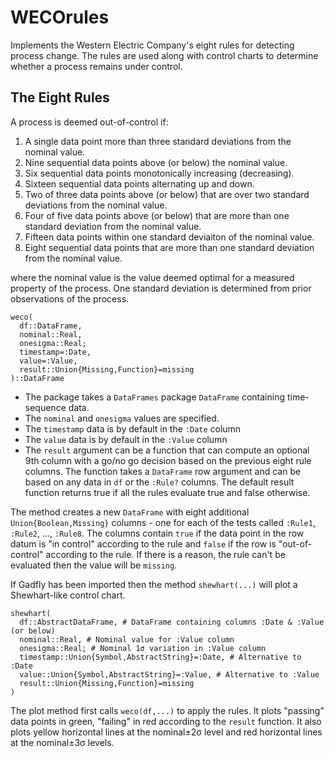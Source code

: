 # WECOrules

Implements the Western Electric Company's eight rules for detecting process change.  The rules are used along with control charts to determine whether a process remains under control.

## The Eight Rules

A process is deemed out-of-control if:

  1) A single data point more than three standard deviations from the nominal value.
  2) Nine sequential data points above (or below) the nominal value.
  3) Six sequential data points monotonically increasing (decreasing).
  4) Sixteen sequential data points alternating up and down.
  5) Two of three data points above (or below) that are over two standard deviations from the nominal value.
  6) Four of five data points above (or below) that are more than one standard deviation from the nominal value.
  7) Fifteen data points within one standard deviaiton of the nominal value.
  8) Eight sequential data points that are more than one standard deviation from the nominal value. 

  where the nominal value is the value deemed optimal for a measured property of the process.  One standard deviation is determined from prior observations of the process.

    weco(
      df::DataFrame, 
      nominal::Real, 
      onesigma::Real; 
      timestamp=:Date, 
      value=:Value, 
      result::Union{Missing,Function}=missing
    )::DataFrame

  * The package takes a `DataFrames` package `DataFrame` containing time-sequence data.
  * The `nominal` and `onesigma` values are specified.
  * The `timestamp` data is by default in the `:Date` column
  * The `value` data is by default in the `:Value` column
  * The `result` argument can be a function that can compute an optional 9th column with a go/no go decision based on the previous eight rule columns.  The function takes a `DataFrame` row argument and can be based on any data in `df` or the `:Rule?` columns.  The default result function returns true if all the rules evaluate true and false otherwise.

 The method creates a new `DataFrame` with eight additional `Union{Boolean,Missing}` columns - one for each of the tests called `:Rule1`, `:Rule2`, ..., `:Rule8`.  The columns contain `true` if the data point in the row datum is "in control" according to the rule and `false` if the row is "out-of-control" according to the rule.  If there is a reason, the rule can't be evaluated then the value will be `missing`.

If Gadfly has been imported then the method `shewhart(...)` will plot a Shewhart-like control chart.

    shewhart(
      df::AbstractDataFrame, # DataFrame containing columns :Date & :Value (or below)
      nominal::Real, # Nominal value for :Value column
      onesigma::Real; # Nominal 1σ variation in :Value column
      timestamp::Union{Symbol,AbstractString}=:Date, # Alternative to :Date
      value::Union{Symbol,AbstractString}=:Value, # Alternative to :Value
      result::Union{Missing,Function}=missing
    )

The plot method first calls `weco(df,...)` to apply the rules.  It plots "passing" data points in green, "failing" in red according to the `result` function.  It also plots yellow horizontal lines at the nominal±2σ level and red horizontal lines at the nominal±3σ levels.
